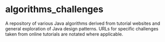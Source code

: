 # algorithms_challenges
A repository of various Java algorithms derived from tutorial websites and general exploration of Java design patterns. 
URLs for specific challenges taken from online tutorials are notated where applicable. 
